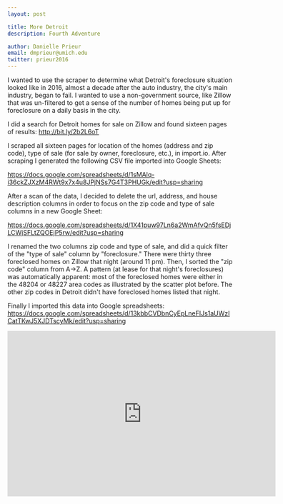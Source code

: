 ```yaml
---
layout: post

title: More Detroit
description: Fourth Adventure

author: Danielle Prieur
email: dmprieur@umich.edu
twitter: prieur2016
---
```

I wanted to use the scraper to determine what Detroit's foreclosure situation looked like in 2016, almost a decade after the auto industry, the city's main industry, began to fail. I wanted to use a non-government source, like Zillow that was un-filtered to get a sense of the number of homes being put up for foreclosure on a daily basis in the city. 

I did a search for Detroit homes for sale on Zillow and found sixteen pages of results:
http://bit.ly/2b2L6oT

I scraped all sixteen pages for location of the homes (address and zip code), type of sale (for sale by owner, foreclosure, etc.), in import.io. After scraping I generated the following CSV file imported into Google Sheets: 

https://docs.google.com/spreadsheets/d/1sMAlq-i36ckZJXzM4RWt9x7x4u8JPjNSs7G4T3PHUGk/edit?usp=sharing

After a scan of the data, I decided to delete the url, address, and house description columns in order to focus on the zip code and type of sale columns in a new Google Sheet: 

https://docs.google.com/spreadsheets/d/1X41puw97Ln6a2WmAfvQn5fsEDjLCWjSFLtZQOEjP5rw/edit?usp=sharing

I renamed the two columns zip code and type of sale, and did a quick filter of the "type of sale" column by "foreclosure." There were thirty three foreclosed homes on Zillow that night (around 11 pm). Then, I sorted the "zip code" column from A->Z. A pattern (at lease for that night's foreclosures) was automatically apparent: most of the foreclosed homes were either in the 48204 or 48227 area codes as illustrated by the scatter plot before. The other zip codes in Detroit didn't have foreclosed homes listed that night. 









Finally I imported this data into Google spreadsheets:
https://docs.google.com/spreadsheets/d/13kbbCVDbnCyEpLneFIJs1aUWzICatTKwJ5XJDTscyMk/edit?usp=sharing

<iframe width="600" height="371" seamless frameborder="0" scrolling="no" src="https://docs.google.com/spreadsheets/d/13kbbCVDbnCyEpLneFIJs1aUWzICatTKwJ5XJDTscyMk/pubchart?oid=1297927065&amp;format=interactive"></iframe>














